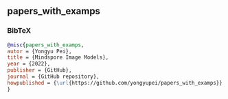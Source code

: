## papers_with_examps
### BibTeX
``` bibtex
@misc{papers_with_examps,
autor = {Yongyu Pei},
title = {Mindspore Image Models},
year = {2022},
publisher = {GitHub},
journal = {GitHub repository},
howpublished = {\url{https://github.com/yongyupei/papers_with_examps}}
}
```
